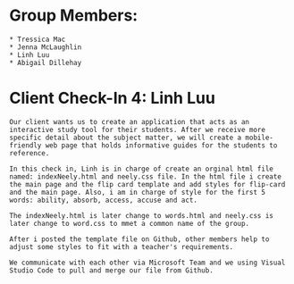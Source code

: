 # Group Members:
    * Tressica Mac 
    * Jenna McLaughlin 
    * Linh Luu 
    * Abigail Dillehay

# Client Check-In 4: Linh Luu
    Our client wants us to create an application that acts as an interactive study tool for their students. After we receive more specific detail about the subject matter, we will create a mobile-friendly web page that holds informative guides for the students to reference. 

    In this check in, Linh is in charge of create an orginal html file named: indexNeely.html and neely.css file. In the html file i create the main page and the flip card template and add styles for flip-card and the main page. Also, i am in charge of style for the first 5 words: ability, absorb, access, accuse and act. 

    The indexNeely.html is later change to words.html and neely.css is later change to word.css to mmet a common name of the group.

    After i posted the template file on Github, other members help to adjust some styles to fit with a teacher's requirements.

    We communicate with each other via Microsoft Team and we using Visual Studio Code to pull and merge our file from Github.

